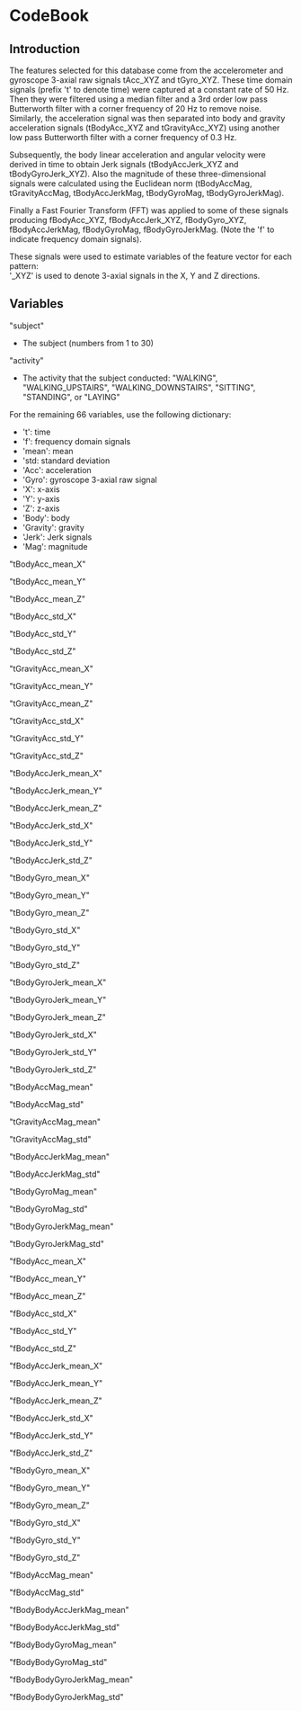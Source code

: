 # CodeBook

## Introduction

The features selected for this database come from the accelerometer and gyroscope 3-axial raw signals tAcc_XYZ and tGyro_XYZ. These time domain signals (prefix 't' to denote time) were captured at a constant rate of 50 Hz. Then they were filtered using a median filter and a 3rd order low pass Butterworth filter with a corner frequency of 20 Hz to remove noise. Similarly, the acceleration signal was then separated into body and gravity acceleration signals (tBodyAcc_XYZ and tGravityAcc_XYZ) using another low pass Butterworth filter with a corner frequency of 0.3 Hz. 

Subsequently, the body linear acceleration and angular velocity were derived in time to obtain Jerk signals (tBodyAccJerk_XYZ and tBodyGyroJerk_XYZ). Also the magnitude of these three-dimensional signals were calculated using the Euclidean norm (tBodyAccMag, tGravityAccMag, tBodyAccJerkMag, tBodyGyroMag, tBodyGyroJerkMag). 

Finally a Fast Fourier Transform (FFT) was applied to some of these signals producing fBodyAcc_XYZ, fBodyAccJerk_XYZ, fBodyGyro_XYZ, fBodyAccJerkMag, fBodyGyroMag, fBodyGyroJerkMag. (Note the 'f' to indicate frequency domain signals). 

These signals were used to estimate variables of the feature vector for each pattern:  
'_XYZ' is used to denote 3-axial signals in the X, Y and Z directions.

## Variables

"subject"
- The subject (numbers from 1 to 30)

"activity"
- The activity that the subject conducted: "WALKING", "WALKING_UPSTAIRS", "WALKING_DOWNSTAIRS", "SITTING", "STANDING", or "LAYING"

For the remaining 66 variables, use the following dictionary:
- 't': time
- 'f': frequency domain signals
- 'mean': mean
- 'std: standard deviation
- 'Acc': acceleration
- 'Gyro': gyroscope 3-axial raw signal
- 'X': x-axis
- 'Y': y-axis
- 'Z': z-axis
- 'Body': body
- 'Gravity': gravity
- 'Jerk': Jerk signals
- 'Mag': magnitude

"tBodyAcc_mean_X"

"tBodyAcc_mean_Y"

"tBodyAcc_mean_Z"

"tBodyAcc_std_X"

"tBodyAcc_std_Y"

"tBodyAcc_std_Z"

"tGravityAcc_mean_X"

"tGravityAcc_mean_Y"

"tGravityAcc_mean_Z"

"tGravityAcc_std_X"

"tGravityAcc_std_Y"

"tGravityAcc_std_Z"

"tBodyAccJerk_mean_X"

"tBodyAccJerk_mean_Y"

"tBodyAccJerk_mean_Z"

"tBodyAccJerk_std_X"

"tBodyAccJerk_std_Y"

"tBodyAccJerk_std_Z"

"tBodyGyro_mean_X"

"tBodyGyro_mean_Y"

"tBodyGyro_mean_Z"

"tBodyGyro_std_X"

"tBodyGyro_std_Y"

"tBodyGyro_std_Z"

"tBodyGyroJerk_mean_X"

"tBodyGyroJerk_mean_Y"

"tBodyGyroJerk_mean_Z"

"tBodyGyroJerk_std_X"

"tBodyGyroJerk_std_Y"

"tBodyGyroJerk_std_Z"

"tBodyAccMag_mean"

"tBodyAccMag_std"

"tGravityAccMag_mean"

"tGravityAccMag_std"

"tBodyAccJerkMag_mean"

"tBodyAccJerkMag_std"

"tBodyGyroMag_mean"

"tBodyGyroMag_std"

"tBodyGyroJerkMag_mean"

"tBodyGyroJerkMag_std"

"fBodyAcc_mean_X"

"fBodyAcc_mean_Y"

"fBodyAcc_mean_Z"

"fBodyAcc_std_X"

"fBodyAcc_std_Y"

"fBodyAcc_std_Z"

"fBodyAccJerk_mean_X"

"fBodyAccJerk_mean_Y"

"fBodyAccJerk_mean_Z"

"fBodyAccJerk_std_X"

"fBodyAccJerk_std_Y"

"fBodyAccJerk_std_Z"

"fBodyGyro_mean_X"

"fBodyGyro_mean_Y"

"fBodyGyro_mean_Z"

"fBodyGyro_std_X"

"fBodyGyro_std_Y"

"fBodyGyro_std_Z"

"fBodyAccMag_mean"

"fBodyAccMag_std"

"fBodyBodyAccJerkMag_mean"

"fBodyBodyAccJerkMag_std"

"fBodyBodyGyroMag_mean"

"fBodyBodyGyroMag_std"

"fBodyBodyGyroJerkMag_mean"

"fBodyBodyGyroJerkMag_std"